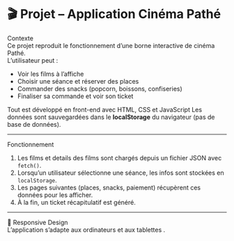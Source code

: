 # 🎬 Projet – Application Cinéma Pathé

 Contexte  
Ce projet reproduit le fonctionnement d’une borne interactive de cinéma Pathé.  
L’utilisateur peut :  
- Voir les films à l’affiche  
- Choisir une séance et réserver des places  
- Commander des snacks (popcorn, boissons, confiseries)  
- Finaliser sa commande et voir son  ticket  

Tout est développé en front-end avec HTML, CSS et JavaScript
Les données sont sauvegardées dans le **localStorage** du navigateur (pas de base de données).

---

 Fonctionnement  
1. Les films et details des films sont chargés depuis un fichier JSON avec `fetch()`.  
2. Lorsqu’un utilisateur sélectionne une séance, les infos sont stockées en `localStorage`.  
3. Les pages suivantes (places, snacks, paiement) récupèrent ces données pour les afficher.  
4. À la fin, un ticket récapitulatif est généré.  

---

 📱 Responsive Design  
L’application s’adapte aux ordinateurs et aux tablettes . 
